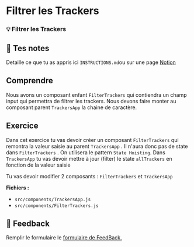 # Filtrer les Trackers

### 💡 Filtrer les Trackers

## 📝 Tes notes

Detaille ce que tu as appris ici
`INSTRUCTIONS.md`ou sur une page [Notion](https://go.mikecodeur.com/course-notes-template)

## Comprendre

Nous avons un composant enfant `FilterTrackers` qui contiendra un champ input
qui permettra de filtrer les trackers. Nous devons faire monter au composant
parent `TrackersApp` la chaine de caractère.

## Exercice

Dans cet exercice tu vas devoir créer un composant `FilterTrackers` qui remontra
la valeur saisie au parent `TrackersApp` . Il n'aura donc pas de state dans
`FilterTrackers` . On utilisera le pattern `State Hoisting`. Dans `TrackersApp`
tu vas devoir mettre à jour (filter) le state `allTrackers` en fonction de la
valeur saisie

Tu vas devoir modifier 2 composants : `FilterTrackers` et `TrackersApp`

**Fichiers :**

- `src/components/TrackersApp.js`
- `src/components/FilterTrackers.js`

## 🐜 Feedback

Remplir le formulaire le
[formulaire de FeedBack.](https://go.mikecodeur.com/cours-react-avis?entry.1430994900=React%20Tracker%20App&entry.533578441=02-Filtrer%20les%20Trackers)
